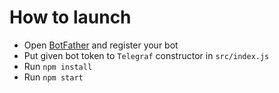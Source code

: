 # How to launch

* Open [BotFather](https://t.me/BotFather) and register your bot
* Put given bot token to `Telegraf` constructor in `src/index.js`
* Run `npm install`
* Run `npm start`
